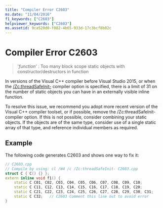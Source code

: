 ```yaml
---
title: "Compiler Error C2603"
ms.date: "11/04/2016"
f1_keywords: ["C2603"]
helpviewer_keywords: ["C2603"]
ms.assetid: 9ca520d0-f082-4b65-933d-17c3bcf8b02c
---
```

# Compiler Error C2603

> '*function*' : Too many block scope static objects with constructor/destructors in function

In versions of the Visual C++ compiler before Visual Studio 2015, or when the [/Zc:threadSafeInit-](../../build/reference/zc-threadsafeinit-thread-safe-local-static-initialization.md) compiler option is specified, there is a limit of 31 on the number of static objects you can have in an externally visible inline function.

To resolve this issue, we recommend you adopt more recent version of the Visual C++ compiler toolset, or if possible, remove the /Zc:threadSafeInit- compiler option. If this is not possible, consider combining your static objects. If the objects are of the same type, consider use of a single static array of that type, and reference individual members as required.

## Example

The following code generates C2603 and shows one way to fix it:

```cpp
// C2603.cpp
// Compile by using: cl /W4 /c /Zc:threadSafeInit- C2603.cpp
struct C { C() {} };
extern inline void f1() {
    static C C01, C02, C03, C04, C05, C06, C07, C08, C09, C10;
    static C C11, C12, C13, C14, C15, C16, C17, C18, C19, C20;
    static C C21, C22, C23, C24, C25, C26, C27, C28, C29, C30, C31;
    static C C32;   // C2603 Comment this line out to avoid error
}
```
